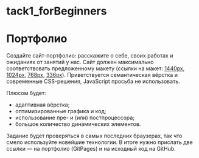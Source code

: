 # tack1_forBeginners
# Портфолио

Создайте сайт-портфолио: расскажите о себе, своих работах и ожиданиях от занятий у нас. Сайт должен максимально соответствовать предложенному макету (ссылки на макет: [1440px](https://yandex-shri-minsk-2018.github.io/task-1/#artboard0 "1440px"), [1024px](https://yandex-shri-minsk-2018.github.io/task-1/#artboard1 "1024px"), [768px](https://yandex-shri-minsk-2018.github.io/task-1/#artboard2 "768px"), [336px](https://yandex-shri-minsk-2018.github.io/task-1/#artboard3 "336px")). Приветствуется семантическая вёрстка и современные CSS-решения, JavaScript просьба не использовать.

Плюсом будет:
- адаптивная вёрстка;
- оптимизированные графика и код;
- использование пре- и (или) постпроцессора;
- большое количество динамических элементов.

Задание будет проверяться в самых последних браузерах, так что смело используйте новейшие технологии. В итоге нужно прислать две ссылки — на портфолио (GitPages) и на исходный код на GitHub.
